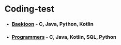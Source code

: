 # Coding-test

- ### [Baekjoon](https://www.acmicpc.net/) - C, Java, Python, Kotlin
- ### [Programmers](https://programmers.co.kr/) - C, Java, Kotlin, SQL, Python
